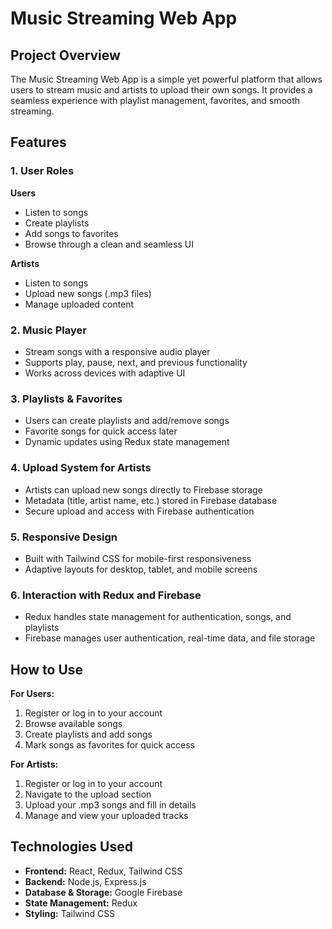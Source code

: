 # Music Streaming Web App  

## Project Overview  
The Music Streaming Web App is a simple yet powerful platform that allows users to stream music and artists to upload their own songs. It provides a seamless experience with playlist management, favorites, and smooth streaming.  

## Features  

### 1. User Roles  

**Users**  
- Listen to songs  
- Create playlists  
- Add songs to favorites  
- Browse through a clean and seamless UI  

**Artists**  
- Listen to songs  
- Upload new songs (.mp3 files)  
- Manage uploaded content  

### 2. Music Player  
- Stream songs with a responsive audio player  
- Supports play, pause, next, and previous functionality  
- Works across devices with adaptive UI  

### 3. Playlists & Favorites  
- Users can create playlists and add/remove songs  
- Favorite songs for quick access later  
- Dynamic updates using Redux state management  

### 4. Upload System for Artists  
- Artists can upload new songs directly to Firebase storage  
- Metadata (title, artist name, etc.) stored in Firebase database  
- Secure upload and access with Firebase authentication  

### 5. Responsive Design  
- Built with Tailwind CSS for mobile-first responsiveness  
- Adaptive layouts for desktop, tablet, and mobile screens  

### 6. Interaction with Redux and Firebase  
- Redux handles state management for authentication, songs, and playlists  
- Firebase manages user authentication, real-time data, and file storage  

## How to Use  

**For Users:**  
1. Register or log in to your account  
2. Browse available songs  
3. Create playlists and add songs  
4. Mark songs as favorites for quick access  

**For Artists:**  
1. Register or log in to your account  
2. Navigate to the upload section  
3. Upload your .mp3 songs and fill in details  
4. Manage and view your uploaded tracks  

## Technologies Used  
- **Frontend:** React, Redux, Tailwind CSS  
- **Backend:** Node.js, Express.js  
- **Database & Storage:** Google Firebase  
- **State Management:** Redux  
- **Styling:** Tailwind CSS  


